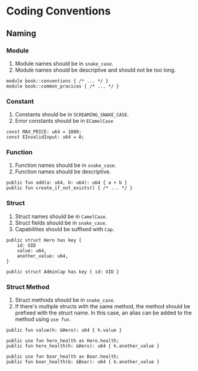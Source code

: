 # Coding Conventions

## Naming

### Module

1. Module names should be in `snake_case`.
2. Module names should be descriptive and should not be too long.

```move
module book::conventions { /* ... */ }
module book::common_pracices { /* ... */ }
```

### Constant

1. Constants should be in `SCREAMING_SNAKE_CASE`.
2. Error constants should be in `ECamelCase`

```move
const MAX_PRICE: u64 = 1000;
const EInvalidInput: u64 = 0;
```

### Function

1. Function names should be in `snake_case`.
2. Function names should be descriptive.

```move
public fun add(a: u64, b: u64): u64 { a + b }
public fun create_if_not_exists() { /* ... */ }
```

### Struct

1. Struct names should be in `CamelCase`.
2. Struct fields should be in `snake_case`.
3. Capabilities should be suffixed with `Cap`.

```move
public struct Hero has key {
    id: UID
    value: u64,
    another_value: u64,
}

public struct AdminCap has key { id: UID }
```

### Struct Method

1. Struct methods should be in `snake_case`.
2. If there's multiple structs with the same method, the method should be prefixed with the struct name. In this case, an alias can be added to the method using `use fun`.

```move
public fun value(h: &Hero): u64 { h.value }

public use fun hero_health as Hero.health;
public fun hero_health(h: &Hero): u64 { h.another_value }

public use fun boar_health as Boar.health;
public fun boar_health(b: &Boar): u64 { b.another_value }
```
